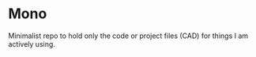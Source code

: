 # Mono

Minimalist repo to hold only the code or project files (CAD) for 
things I am actively using.


